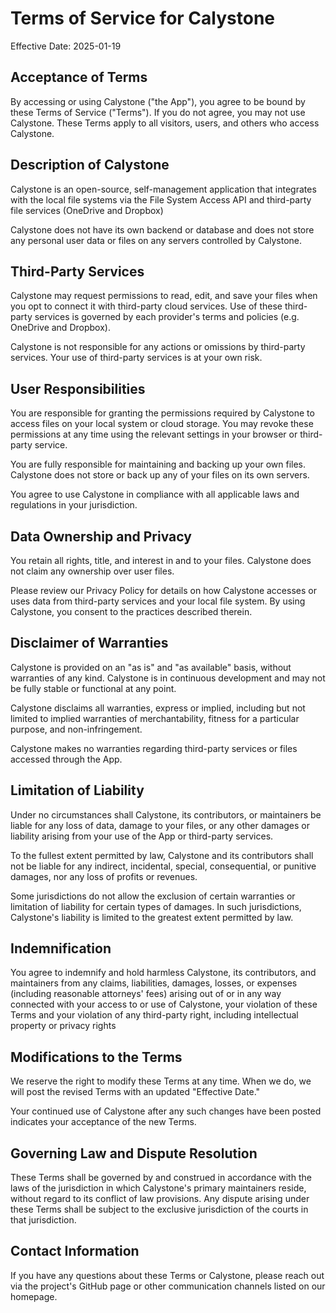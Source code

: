 # Terms of Service for Calystone
Effective Date: 2025-01-19

## Acceptance of Terms
By accessing or using Calystone ("the App"), you agree to be bound by these Terms of Service ("Terms"). If you do not agree, you may not use Calystone. These Terms apply to all visitors, users, and others who access Calystone.

## Description of Calystone
Calystone is an open-source, self-management application that integrates with the local file systems via the File System Access API and third-party file services (OneDrive and Dropbox)

Calystone does not have its own backend or database and does not store any personal user data or files on any servers controlled by Calystone.

## Third-Party Services
Calystone may request permissions to read, edit, and save your files when you opt to connect it with third-party cloud services. Use of these third-party services is governed by each provider's terms and policies (e.g. OneDrive and Dropbox).

Calystone is not responsible for any actions or omissions by third-party services. Your use of third-party services is at your own risk.

## User Responsibilities
You are responsible for granting the permissions required by Calystone to access files on your local system or cloud storage. You may revoke these permissions at any time using the relevant settings in your browser or third-party service.

You are fully responsible for maintaining and backing up your own files. Calystone does not store or back up any of your files on its own servers.

You agree to use Calystone in compliance with all applicable laws and regulations in your jurisdiction.

## Data Ownership and Privacy
You retain all rights, title, and interest in and to your files. Calystone does not claim any ownership over user files.

Please review our Privacy Policy for details on how Calystone accesses or uses data from third-party services and your local file system. By using Calystone, you consent to the practices described therein.

## Disclaimer of Warranties
Calystone is provided on an "as is" and "as available" basis, without warranties of any kind. Calystone is in continuous development and may not be fully stable or functional at any point.

Calystone disclaims all warranties, express or implied, including but not limited to implied warranties of merchantability, fitness for a particular purpose, and non-infringement.

Calystone makes no warranties regarding third-party services or files accessed through the App.

## Limitation of Liability
Under no circumstances shall Calystone, its contributors, or maintainers be liable for any loss of data, damage to your files, or any other damages or liability arising from your use of the App or third-party services.

To the fullest extent permitted by law, Calystone and its contributors shall not be liable for any indirect, incidental, special, consequential, or punitive damages, nor any loss of profits or revenues.

Some jurisdictions do not allow the exclusion of certain warranties or limitation of liability for certain types of damages. In such jurisdictions, Calystone's liability is limited to the greatest extent permitted by law.

## Indemnification
You agree to indemnify and hold harmless Calystone, its contributors, and maintainers from any claims, liabilities, damages, losses, or expenses (including reasonable attorneys' fees) arising out of or in any way connected with your access to or use of Calystone, your violation of these Terms and your violation of any third-party right, including intellectual property or privacy rights

## Modifications to the Terms
We reserve the right to modify these Terms at any time. When we do, we will post the revised Terms with an updated "Effective Date."

Your continued use of Calystone after any such changes have been posted indicates your acceptance of the new Terms.

## Governing Law and Dispute Resolution
These Terms shall be governed by and construed in accordance with the laws of the jurisdiction in which Calystone's primary maintainers reside, without regard to its conflict of law provisions. Any dispute arising under these Terms shall be subject to the exclusive jurisdiction of the courts in that jurisdiction.

## Contact Information
If you have any questions about these Terms or Calystone, please reach out via the project's GitHub page or other communication channels listed on our homepage. 